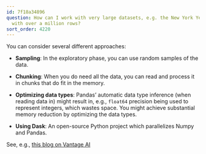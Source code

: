 ```yaml
---
id: 7f18a34896
question: How can I work with very large datasets, e.g. the New York Yellow Taxi dataset,
  with over a million rows?
sort_order: 4220
---
```


You can consider several different approaches:

- **Sampling**: In the exploratory phase, you can use random samples of the data.

- **Chunking**: When you do need all the data, you can read and process it in chunks that do fit in the memory.

- **Optimizing data types**: Pandas’ automatic data type inference (when reading data in) might result in, e.g., `float64` precision being used to represent integers, which wastes space. You might achieve substantial memory reduction by optimizing the data types.

- **Using Dask**: An open-source Python project which parallelizes Numpy and Pandas.

See, e.g., [this blog on Vantage AI](https://www.vantage-ai.com/en/blog/4-strategies-how-to-deal-with-large-datasets-in-pandas)